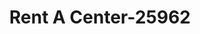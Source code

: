 ---
f_zip-code: 83301
f_state-code: ID
title: Rent A Center-25962
f_phone: 208-735-0110
f_city-only: Twin Falls
f_address: 836 Blue Lakes Blvd N Twin Falls
f_location-unique-id: '25962'
slug: rent-a-center-25962
updated-on: '2024-05-30T13:46:58.046Z'
created-on: '2024-05-30T13:36:59.803Z'
published-on: '2024-05-30T13:54:32.469Z'
f_city-state: cms/city/twin-falls-id.md
f_company: cms/company/rent-a-center.md
f_state: cms/state/idaho.md
layout: '[payday-loan].html'
tags: payday-loan
---